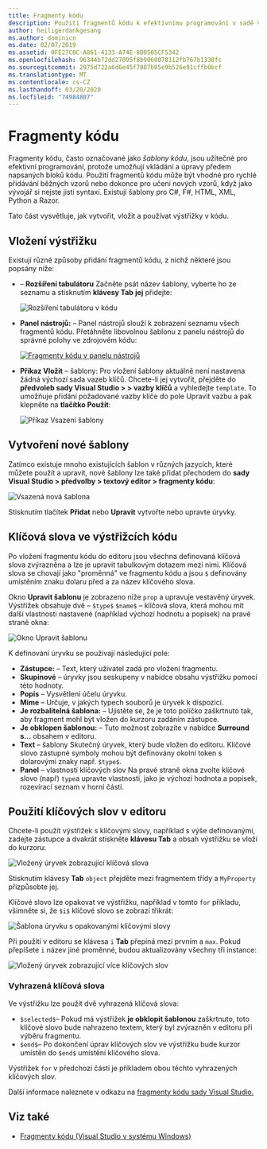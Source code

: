 ```yaml
---
title: Fragmenty kódu
description: Použití fragmentů kódu k efektivnímu programování v sadě Visual Studio for Mac
author: heiligerdankgesang
ms.author: dominicn
ms.date: 02/07/2019
ms.assetid: 0FE27C0C-A861-4133-A74E-8D0505CF5342
ms.openlocfilehash: 96344b72dd27095f8b9060078112fb767b1338fc
ms.sourcegitcommit: 2975d722a6d6e45f7887b05e9b526e91cffb0bcf
ms.translationtype: MT
ms.contentlocale: cs-CZ
ms.lasthandoff: 03/20/2020
ms.locfileid: "74984807"
---
```

# <a name="code-snippets"></a>Fragmenty kódu

Fragmenty kódu, často označované jako _šablony kódu_, jsou užitečné pro efektivní programování, protože umožňují vkládání a úpravy předem napsaných bloků kódu. Použití fragmentů kódu může být vhodné pro rychlé přidávání běžných vzorů nebo dokonce pro učení nových vzorů, když jako vývojář si nejste jisti syntaxí. Existují šablony pro C#, F#, HTML, XML, Python a Razor.

Tato část vysvětluje, jak vytvořit, vložit a používat výstřižky v kódu.

## <a name="inserting-a-snippet"></a>Vložení výstřižku

Existují různé způsoby přidání fragmentů kódu, z nichž některé jsou popsány níže:

- &ndash; **Rozšíření tabulátoru** Začněte psát název šablony, vyberte ho ze seznamu a stisknutím **klávesy Tab** **jej** přidejte:

  ![Rozšíření tabulátoru v kódu](media/source-editor-image13.png)

- **Panel nástrojů:** &ndash; Panel nástrojů slouží k zobrazení seznamu všech fragmentů kódu. Přetáhněte libovolnou šablonu z panelu nástrojů do správné polohy ve zdrojovém kódu:

  [![Fragmenty kódu v panelu nástrojů](media/source-editor-image14-sml.png)](media/source-editor-image14.png#lightbox)

- **Příkaz Vložit** &ndash; šablony: Pro vložení šablony aktuálně není nastavena žádná výchozí sada vazeb klíčů. Chcete-li jej vytvořit, přejděte do **předvoleb sady Visual Studio > > vazby klíčů** a vyhledejte `template`. To umožňuje přidání požadované vazby klíče do pole Upravit vazbu a pak klepněte na **tlačítko Použít**:

  ![Příkaz Vsazení šablony](media/source-editor-image15.png)

## <a name="creating-a-new-template"></a>Vytvoření nové šablony

Zatímco existuje mnoho existujících šablon v různých jazycích, které můžete použít a upravit, nové šablony lze také přidat přechodem do **sady Visual Studio > předvolby > textový editor > fragmenty kódu**:

![Vsazená nová šablona](media/source-editor-image12.png)

Stisknutím tlačítek **Přidat** nebo **Upravit** vytvořte nebo upravte úryvky.

## <a name="keywords-in-code-snippets"></a>Klíčová slova ve výstřižcích kódu

Po vložení fragmentu kódu do editoru jsou všechna definovaná klíčová slova zvýrazněna a lze je upravit tabulkovým dotazem mezi nimi. Klíčová slova se chovají jako "proměnná" ve fragmentu kódu a jsou `$` definovány umístěním znaku dolaru před a za název klíčového slova. 

Okno **Upravit šablonu** je zobrazeno níže `prop` a upravuje vestavěný úryvek. Výstřižek obsahuje dvě &ndash; `$type$` `$name$` &ndash; klíčová slova, která mohou mít další vlastnosti nastavené (například výchozí hodnotu a popisek) na pravé straně okna:

![Okno Upravit šablonu](media/source-editor-image12z.png)

K definování úryvku se používají následující pole:

- **Zástupce:** &ndash; Text, který uživatel zadá pro vložení fragmentu.
- **Skupinové** &ndash; úryvky jsou seskupeny v nabídce obsahu výstřižku pomocí této hodnoty.
- **Popis** &ndash; Vysvětlení účelu úryvku.
- **Mime** &ndash; Určuje, v jakých typech souborů je úryvek k dispozici.
- **Je rozbalitelná šablona:** &ndash; Ujistěte se, že je toto políčko zaškrtnuto tak, aby fragment mohl být vložen do kurzoru zadáním zástupce.
- **Je obklopen šablonou:** &ndash; Tuto možnost zobrazíte v nabídce **Surround s...** obsahem v editoru.
- **Text** &ndash; šablony Skutečný úryvek, který bude vložen do editoru. Klíčové slovo zástupné symboly mohou být definovány okolní token s dolarovými znaky např. `$type$`.
- **Panel** &ndash; vlastností klíčových slov Na pravé straně okna zvolte klíčové slovo (např) `type`a upravte vlastnosti, jako je výchozí hodnota a popisek, rozevírací seznam v horní části.

## <a name="using-keywords-in-the-editor"></a>Použití klíčových slov v editoru

Chcete-li použít výstřižek s klíčovými slovy, například s výše definovanými, zadejte zástupce a dvakrát stiskněte **klávesu Tab** a obsah výstřižku se vloží do kurzoru:

![Vložený úryvek zobrazující klíčová slova](media/source-editor-image12a.png)

Stisknutím klávesy **Tab** `object` přejděte mezi fragmentem třídy a `MyProperty` přizpůsobte jej.

Klíčové slovo lze opakovat ve výstřižku, například v tomto `for` příkladu, všimněte si, že `$i$` klíčové slovo se zobrazí třikrát:

![Šablona úryvku s opakovanými klíčovými slovy](media/source-editor-image12b.png)

Při použití v editoru se klávesa `i` **Tab** přepíná mezi prvním a `max`. Pokud přepíšete `i` název jiné proměnné, budou aktualizovány všechny tři instance:

![Vložený úryvek zobrazující více klíčových slov](media/source-editor-image12c.png)

### <a name="reserved-keywords"></a>Vyhrazená klíčová slova

Ve výstřižku lze použít dvě vyhrazená klíčová slova:

- `$selected$`&ndash; Pokud má výstřižek **je obklopit šablonou** zaškrtnuto, toto klíčové slovo bude nahrazeno textem, který byl zvýrazněn v editoru při výběru fragmentu.
- `$end$`&ndash; Po dokončení úprav klíčových slov ve výstřižku bude kurzor umístěn do `$end$` umístění klíčového slova.

Výstřižek `for` v předchozí části je příkladem obou těchto vyhrazených klíčových slov.

Další informace naleznete v odkazu na [fragmenty kódu sady Visual Studio.](/visualstudio/ide/code-snippets-schema-reference#keywords)

## <a name="see-also"></a>Viz také

- [Fragmenty kódu (Visual Studio v systému Windows)](/visualstudio/ide/code-snippets)